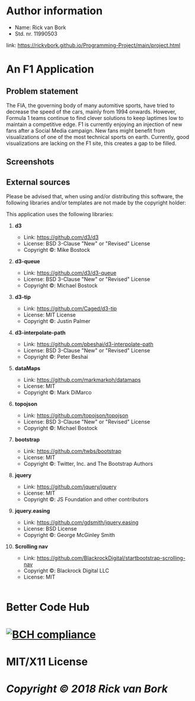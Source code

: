 # Author information

* Name:		Rick van Bork
* Std. nr.	11990503

link:
https://rickvbork.github.io/Programming-Project/main/project.html

# An F1 Application

## Problem statement

The FIA, the governing body of many automitive sports, have tried to decrease the speed of the cars, mainly from 1994 onwards. However, Formula 1 teams continue to find clever solutions to keep laptimes low to maintain a competitive edge. F1 is currently enjoying an injection of new fans after a Social Media campaign. New fans might benefit from visualizations of one of the most technical sports on earth. Currently, good visualizations are lacking on the F1 site, this creates a gap to be filled.

## Screenshots

## External sources
Please be advised that, when using and/or distributing this software, the following libraries and/or templates are not made by the copyright holder:

This application uses the following libraries:
1. **d3**
    * Link: https://github.com/d3/d3
    * License: BSD 3-Clause "New" or "Revised" License
    * Copyright ©:	Mike Bostock

2. **d3-queue**
    * Link: https://github.com/d3/d3-queue
    * License: BSD 3-Clause "New" or "Revised" License
    * Copyright ©: Michael Bostock

3. **d3-tip**
    * Link: https://github.com/Caged/d3-tip
    * License: MIT License
    * Copyright ©: Justin Palmer

4. **d3-interpolate-path**
    * Link: https://github.com/pbeshai/d3-interpolate-path
    * License: BSD 3-Clause "New" or "Revised" License
    * Copyright ©: Peter Beshai

5. **dataMaps**
    * Link: https://github.com/markmarkoh/datamaps
    * License: MIT
    * Copyright ©: Mark DiMarco

6. **topojson**
    * Link: https://github.com/topojson/topojson
    * License: BSD 3-Clause "New" or "Revised" License
    * Copyright ©: Michael Bostock

7. **bootstrap**
    * Link: https://github.com/twbs/bootstrap
    * License: MIT
    * Copyright ©: Twitter, Inc. and The Bootstrap Authors

8. **jquery**
    * Link: https://github.com/jquery/jquery
    * License: MIT
    * Copyright ©: JS Foundation and other contributors

9. **jquery.easing**
    * Link: https://github.com/gdsmith/jquery.easing
    * License: BSD License
    * Copyright ©: George McGinley Smith

10. **Scrolling nav**
    * Link: https://github.com/BlackrockDigital/startbootstrap-scrolling-nav
    * Copyright ©: Blackrock Digital LLC
    * License: MIT</br></br>

Better Code Hub
==========================
[![BCH compliance](https://bettercodehub.com/edge/badge/RickvBork/Programming-Project?branch=master)](https://bettercodehub.com/)
==========================

MIT/X11 License
==========================
*Copyright © 2018 Rick van Bork*
==========================
